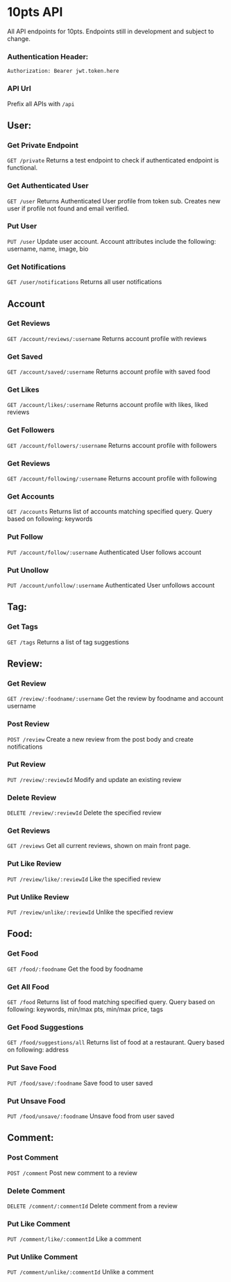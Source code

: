 # 10pts API
All API endpoints for 10pts. Endpoints still in development and subject to change.

### Authentication Header:
`Authorization: Bearer jwt.token.here`

### API Url
Prefix all APIs with `/api`

## User:
### Get Private Endpoint
`GET /private`
Returns a test endpoint to check if authenticated endpoint is functional.

### Get Authenticated User
`GET /user`
Returns Authenticated User profile from token sub. Creates new user if profile not found and email verified.

### Put User
`PUT /user`
Update user account. Account attributes include the following: username, name, image, bio

### Get Notifications
`GET /user/notifications`
Returns all user notifications

## Account
### Get Reviews
`GET /account/reviews/:username`
Returns account profile with reviews

### Get Saved
`GET /account/saved/:username`
Returns account profile with saved food

### Get Likes
`GET /account/likes/:username`
Returns account profile with likes, liked reviews

### Get Followers
`GET /account/followers/:username`
Returns account profile with followers

### Get Reviews
`GET /account/following/:username`
Returns account profile with following

### Get Accounts
`GET /accounts`
Returns list of accounts matching specified query. Query based on following: keywords

### Put Follow
`PUT /account/follow/:username`
Authenticated User follows account

### Put Unollow
`PUT /account/unfollow/:username`
Authenticated User unfollows account

## Tag:
### Get Tags
`GET /tags`
Returns a list of tag suggestions

## Review:
### Get Review
`GET /review/:foodname/:username`
Get the review by foodname and account username

### Post Review
`POST /review`
Create a new review from the post body and create notifications

### Put Review
`PUT /review/:reviewId`
Modify and update an existing review

### Delete Review
`DELETE /review/:reviewId`
Delete the specified review

### Get Reviews
`GET /reviews`
Get all current reviews, shown on main front page.

### Put Like Review
`PUT /review/like/:reviewId`
Like the specified review

### Put Unlike Review
`PUT /review/unlike/:reviewId`
Unlike the specified review

## Food:
### Get Food
`GET /food/:foodname`
Get the food by foodname

### Get All Food
`GET /food`
Returns list of food matching specified query. Query based on following: keywords, min/max pts, min/max price, tags

### Get Food Suggestions
`GET /food/suggestions/all`
Returns list of food at a restaurant. Query based on following: address

### Put Save Food
`PUT /food/save/:foodname`
Save food to user saved

### Put Unsave Food
`PUT /food/unsave/:foodname`
Unsave food from user saved

## Comment:
### Post Comment
`POST /comment`
Post new comment to a review

### Delete Comment
`DELETE /comment/:commentId`
Delete comment from a review

### Put Like Comment
`PUT /comment/like/:commentId`
Like a comment

### Put Unlike Comment
`PUT /comment/unlike/:commentId`
Unlike a comment